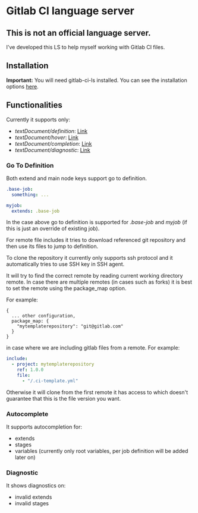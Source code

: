 # Gitlab CI language server

## **This is not an official language server.**

I've developed this LS to help myself working with Gitlab CI files.

## Installation

**Important:** You will need gitlab-ci-ls installed. You can see the installation options [here](https://github.com/alesbrelih/gitlab-ci-ls).

## Functionalities

Currently it supports only:

- _textDocument/definition_: [Link](https://microsoft.github.io/language-server-protocol/specifications/lsp/3.17/specification/#textDocument_definition)
- _textDocument/hover_: [Link](https://microsoft.github.io/language-server-protocol/specifications/lsp/3.17/specification/#textDocument_hover)
- _textDocument/completion_: [Link](https://microsoft.github.io/language-server-protocol/specifications/lsp/3.17/specification/#textDocument_completion)
- _textDocument/diagnostic_: [Link](https://microsoft.github.io/language-server-protocol/specifications/lsp/3.17/specification/#textDocument_diagnostic)

### Go To Definition

Both extend and main node keys support go to definition.

```yaml
.base-job:
  something: ...

myjob:
  extends: .base-job
```

In the case above go to definition is supported for _.base-job_ and _myjob_ (if this is just an override of existing job).

For remote file includes it tries to download referenced git repository and
then use its files to jump to definition.

To clone the repository it currently only supports ssh protocol and it
automatically tries to use SSH key in SSH agent.

It will try to find the correct remote by reading current working directory remote.
In case there are multiple remotes (in cases such as forks) it is best to set the remote using the package_map option.

For example:

```
{
  ... other configuration,
  package_map: {
    "mytemplaterepository": "git@gitlab.com"
  }
}
```

in case where we are including gitlab files from a remote. For example:

```yaml
include:
  - project: mytemplaterepository
    ref: 1.0.0
    file:
      - "/.ci-template.yml"
```

Otherwise it will clone from the first remote it has access to which
doesn't guarantee that this is the file version you want.

### Autocomplete

It supports autocompletion for:

- extends
- stages
- variables (currently only root variables, per job definition will be added later on)

### Diagnostic

It shows diagnostics on:

- invalid extends
- invalid stages
